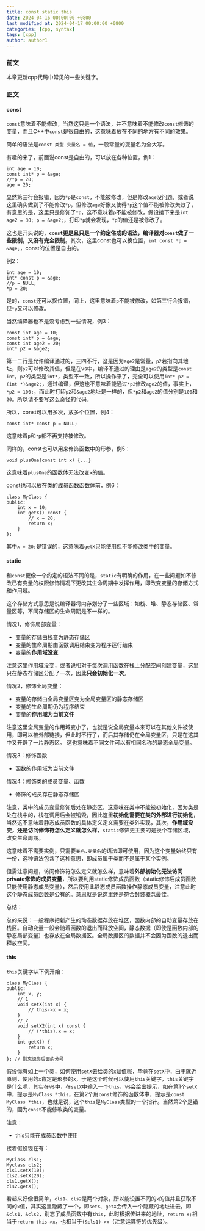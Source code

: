 ```yaml
---
title: const static this
date: 2024-04-16 00:00:00 +0800
last_modified_at: 2024-04-17 00:00:00 +0800
categories: [cpp, syntax]
tags: [cpp]
author: author1
---
```


### 前文

本章更新cpp代码中常见的一些关键字。

### 正文

#### const

`const`意味着不能修改，当然这只是一个语法，并不意味着不能修改`const`修饰的变量，而且C++中`const`是很自由的，这意味着放在不同的地方有不同的效果。

简单的语法是`const 类型 变量名 = 值`，一般常量的变量名为全大写。

有趣的来了，前面说const是自由的，可以放在各种位置，例1：
```
int age = 10;
const int* p = &age;
//*p = 20;
age = 20;
```

显然第三行会报错，因为`*p`是`const`，不能被修改，但是修改`age`没问题，或者说这里确实做到了不能修改`*p`，但修改`age`好像又使得`*p`这个值不能被修改失效了，有意思的是，这里只是修饰了`*p`，这不意味着`p`不能被修改，假设接下来是`int age2 = 30; p = &age2;`，打印`*p`就会发现，`*p`的值还是被修改了。

这也是开头说的，**`const`更是且只是一个约定俗成的语法，编译器对`const`做了一些限制，又没有完全限制**。其次，这里const也可以换位置，`int const *p = &age;`，const的位置是自由的。

例2：
```
int age = 10;
int* const p = &age;
//p = NULL;
*p = 20;
```

是的，`const`还可以换位置，同上，这里意味着`p`不能被修改，如第三行会报错，但`*p`又可以修改。

当然编译器也不是没考虑到一些情况，例3：
```
const int age = 10;
const int* p = &age;
const int age2 = 20;
int* p2 = &age2;
```

第一二行是允许编译通过的，三四不行，这是因为`age2`是常量，`p2`若指向其地址，则`p2`可以修改其值，但是在vs中，编译不通过的理由是`age2`的类型是`const int`，`p2`的类型是`int*`，类型不一致，所以操作来了，完全可以使用`int* p2 = (int *)&age2;`，通过编译，但这也不意味着能通过`*p2`修改`age2`的值，事实上，`*p2 = 100;`，而此时打印`p2`和`&age2`地址是一样的，但`*p2`和`age2`的值分别是`100`和`20`。所以请不要写这么奇怪的代码。

所以，const可以用多次，放多个位置，例4：
```
const int* const p = NULL;
```

这意味着`p`和`*p`都不再支持被修改。

同样的，const也可以用来修饰函数中的形参，例5：
```
void plusOne(const int x) {...}
```

这意味着`plusOne`的函数体无法改变`x`的值。

const也可以放在类的成员函数函数体前，例6：
```
class MyClass {
public:
    int x = 10;
    int getX() const {
        // x = 20;
        return x;
    }
};
```

其中`x = 20;`是错误的，这意味着`getX`只能使用但不能修改类中的变量。

#### static

和`const`更像一个约定的语法不同的是，`static`有明确的作用，在一些问题如不修改已有变量的权限修饰情况下更改其生命周期中发挥作用，即改变变量的存储方式和作用域。

这个存储方式意思是说编译器将内存划分了一些区域：如栈、堆、静态存储区、常量区等，不同存储区的生命周期是不一样的。

情况1，修饰局部变量：
- 变量的存储由栈变为静态存储区
- 变量的生命周期由函数调用结束变为程序运行结束
- 变量的**作用域没变**

注意这里作用域没变，或者说相对于每次调用函数在栈上分配空间创建变量，这里只在静态存储区分配了一次，因此**只会初始化一次**。

情况2，修饰全局变量：
- 变量的存储由全局变量区变为全局变量区的静态存储区
- 变量的生命周期仍为程序结束
- 变量的**作用域为当前文件**

注意这里全局变量的作用域变小了，也就是说全局变量本来可以在其他文件被使用，即可以被外部链接，但此时不行了，而后其存储仍在全局变量区，只是在这其中又开辟了一片静态区。
这也意味着不同文件可以有相同名称的静态全局变量。

情况3：修饰函数
- 函数的作用域为当前文件

情况4：修饰类的成员变量、函数
- 修饰的成员存在静态存储区

注意，类中的成员变量修饰后处在静态区，这意味在类中不能被初始化，因为类是处在栈中的，栈在调用后会被销毁，因此这里**初始化需要在类的外部进行初始化**，当然这不意味着静态成员函数的具体定义定义需要在类外实现，其次，**作用域没变，还是访问修饰符怎么定义就怎么样**，`static`修饰更主要的是换个存储区域，改变生命周期。

这意味着不需要实例，只需要`类名.变量名`的语法即可使用，因为这个变量始终只有一份，这种语法包含了这种意思，即成员属于类而不是属于某个实例。

但需注意问题，访问修饰符怎么定义就怎么样，意味着**外部初始化无法访问private修饰的成员变量**，所以要利用static修饰成员函数（static修饰后成员函数只能使用静态成员变量），然后使用此静态成员函数操作静态成员变量，注意此时这个静态成员函数是公有的。意思就是说这里还是符合封装概念最佳。


总结：

总的来说：一般程序把新产生的动态数据存放在堆区，函数内部的自动变量存放在栈区。自动变量一般会随着函数的退出而释放空间，静态数据（即使是函数内部的静态局部变量）也存放在全局数据区。全局数据区的数据并不会因为函数的退出而释放空间。

#### this

`this`关键字从下例开始：
```
class MyClass {
public:
    int x, y;
    // 1
    void setX(int x) {
        // this->x = x;
    }
    // 2
    void setX2(int x) const {
        // (*this).x = x;
    }
    int getX() {
        return x;
    }
}; // 别忘记类后面的分号
```

假设你有如上一个类，如何使用`setX`去给类的`x`赋值呢，毕竟在`setX`中，由于就近原则，使用的`x`肯定是形参的`x`，于是这个时候可以使用`this`关键字，`this`关键字是什么呢，其实在vs中，在`setX`中输入一个`this`，vs会给出提示，如在第1个`setX`中，提示是`MyClass *this`，在第2个用`const`修饰的函数体中，提示是`const MyClass *this`，也就是说，这个`this`是`MyClass`类型的一个指针。当然第2个是错的，因为`const`不能修改类的变量。

注意：
- this只能在成员函数中使用

接着假设现在有：
```
MyClass cls1;
Myclass cls2;
cls1.setX(10);
cls2.setX(20);
cls1.getX();
cls2.getX();
```

看起来好像很简单，`cls1`、`cls2`是两个对象，所以能设置不同的`x`的值并且获取不同的`x`值，其实这里隐藏了一个，即`setX`、`getX`会传入一个隐藏的地址进去，即`&cls1`，`&cls2`，别忘了成员函数中有`this`，此时根据传进来的地址，`return x;`相当于`return this->x`，也相当于`(&cls1)->x`（注意运算符的优先级）。
